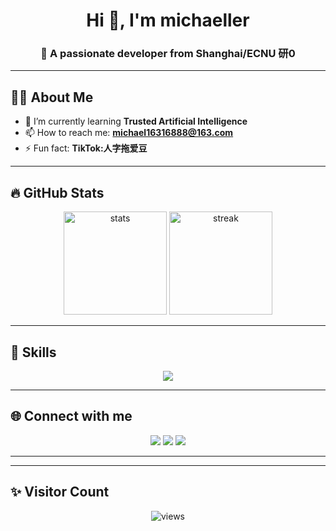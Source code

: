 <!-- 你的名字 -->
<h1 align="center">Hi 👋, I'm michaeller</h1>
<h3 align="center">🚀 A passionate developer from Shanghai/ECNU 研0</h3>

---

## 🧑‍💻 About Me
- 🌱 I’m currently learning **Trusted Artificial Intelligence**
- 📫 How to reach me: **michael16316888@163.com**
- ⚡ Fun fact: **TikTok:人字拖爱豆**

---

## 🔥 GitHub Stats
<p align="center">
  <img src="https://github-readme-stats.vercel.app/api?username=michael16316888&show_icons=true&theme=radical" alt="stats" height="165"/>
  <img src="https://github-readme-streak-stats.herokuapp.com/?user=michael16316888&theme=radical" alt="streak" height="165"/>
</p>

---

## 🚀 Skills
<p align="center">
  <!-- 技术图标，可以去 https://skillicons.dev 查找更多 -->
  <img src="https://skillicons.dev/icons?i=html,css,js,pytorch,vue,nodejs,python,java,git,github,mysql,linux" />
</p>

---

## 🌐 Connect with me
<p align="center">
  <a href="https://twitter.com/michael16316888" target="blank"><img src="https://img.shields.io/badge/Twitter-1DA1F2?style=for-the-badge&logo=twitter&logoColor=white"/></a>
  <a href="https://linkedin.com/in/michael16316888" target="blank"><img src="https://img.shields.io/badge/LinkedIn-0077B5?style=for-the-badge&logo=linkedin&logoColor=white"/></a>
  <a href="mailto:michael16316888@163.com"><img src="https://img.shields.io/badge/Email-D14836?style=for-the-badge&logo=gmail&logoColor=white"/></a>
</p>

---

---

## ✨ Visitor Count
<p align="center">
  <img src="https://komarev.com/ghpvc/?username=michael16316888&label=Profile%20views&color=0e75b6&style=flat" alt="views" />
</p>

